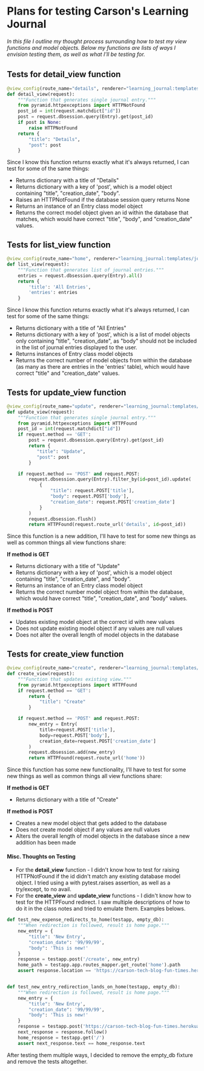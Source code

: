 # Plans for testing Carson's Learning Journal

###### In this file I outline my thought process surrounding how to test my view functions and model objects. Below my functions are lists of ways I envision testing them, as well as what I'll be testing for.

## Tests for detail_view function
```python
@view_config(route_name="details", renderer="learning_journal:templates/details.jinja2")
def detail_view(request):
    """Function that generates single journal entry."""
    from pyramid.httpexceptions import HTTPNotFound
    post_id = int(request.matchdict["id"])
    post = request.dbsession.query(Entry).get(post_id)
    if post is None:
        raise HTTPNotFound
    return {
        "title": "Details",
        "post": post
    }
```
Since I know this function returns exactly what it's always returned, I can test for some of the same things:

* Returns dictionary with a title of "Details"
* Returns dictionary with a key of 'post', which is a model object containing "title", "creation_date", "body".
* Raises an HTTPNotFound if the database session query returns None
* Returns an instance of an Entry class model object
* Returns the correct model object given an id within the database that matches, which would have correct "title", "body", and "creation_date" values.


## Tests for list_view function
```python
@view_config(route_name="home", renderer="learning_journal:templates/journal_entries.jinja2")
def list_view(request):
    """Function that generates list of journal entries."""
    entries = request.dbsession.query(Entry).all()
    return {
        'title': 'All Entries',
        'entries': entries
    }
```
Since I know this function returns exactly what it's always returned, I can test for some of the same things:

* Returns dictionary with a title of "All Entries"
* Returns dictionary with a key of 'post', which is a list of model objects only containing "title", "creation_date", as "body" should not be included in the list of journal entries displayed to the user.
* Returns instances of Entry class model objects
* Returns the correct number of model objects from within the database (as many as there are entries in the 'entries' table), which would have correct "title" and "creation_date" values.


## Tests for update_view function
```python
@view_config(route_name="update", renderer="learning_journal:templates/update.jinja2")
def update_view(request):
    """Function that generates single journal entry."""
    from pyramid.httpexceptions import HTTPFound
    post_id = int(request.matchdict["id"])
    if request.method == 'GET':
        post = request.dbsession.query(Entry).get(post_id)
        return {
           "title": "Update",
           "post": post
        }

    if request.method == 'POST' and request.POST:
        request.dbsession.query(Entry).filter_by(id=post_id).update(
            {
                "title": request.POST['title'],
                "body": request.POST['body'],
                "creation_date": request.POST['creation_date']
            }
        )
        request.dbsession.flush()
        return HTTPFound(request.route_url('details', id=post_id))
```
Since this function is a new addition, I'll have to test for some new things as well as common things all view functions share:

**If method is GET**

* Returns dictionary with a title of "Update"
* Returns dictionary with a key of 'post', which is a model object containing "title", "creation_date", and "body".
* Returns an instance of an Entry class model object
* Returns the correct number model object from within the database, which would have correct "title", "creation_date", and "body" values.

**If method is POST**

* Updates existing model object at the correct id with new values
* Does not update existing model object if any values are null values
* Does not alter the overall length of model objects in the database


## Tests for create_view function
```python
@view_config(route_name="create", renderer="learning_journal:templates/create.jinja2")
def create_view(request):
    """Function that updates existing view."""
    from pyramid.httpexceptions import HTTPFound
    if request.method == 'GET':
        return {
            "title": "Create"
        }

    if request.method == 'POST' and request.POST:
        new_entry = Entry(
            title=request.POST['title'],
            body=request.POST['body'],
            creation_date=request.POST['creation_date']
        )
        request.dbsession.add(new_entry)
        return HTTPFound(request.route_url('home'))
```
Since this function has some new functionality, I'll have to test for some new things as well as common things all view functions share:

**If method is GET**

* Returns dictionary with a title of "Create"

**If method is POST**

* Creates a new model object that gets added to the database
* Does not create model object if any values are null values
* Alters the overall length of model objects in the database since a new addition has been made


#### Misc. Thoughts on Testing

* For the **detail_view** function - I didn't know how to test for raising HTTPNotFound if the id didn't match any existing database model object. I tried using a with pytest.raises assertion, as well as a try/except, to no avail.
* For the **create_view** and **update_view** functions - I didn't know how to test for the HTTPFound redirect. I saw multiple descriptions of how to do it in the class notes and tried to emulate them. Examples belows.
```python
def test_new_expense_redirects_to_home(testapp, empty_db):
    """When redirection is followed, result is home page."""
    new_entry = {
        "title": 'New Entry',
        "creation_date": '99/99/99',
        "body": 'This is new!'
    }
    response = testapp.post('/create', new_entry)
    home_path = testapp.app.routes_mapper.get_route('home').path
    assert response.location == 'https://carson-tech-blog-fun-times.herokuapp.com/' + home_path


def test_new_entry_redirection_lands_on_home(testapp, empty_db):
    """When redirection is followed, result is home page."""
    new_entry = {
        "title": 'New Entry',
        "creation_date": '99/99/99',
        "body": 'This is new!'
    }
    response = testapp.post('https://carson-tech-blog-fun-times.herokuapp.com/create', new_entry)
    next_response = response.follow()
    home_response = testapp.get('/')
    assert next_response.text == home_response.text
```
After testing them multiple ways, I decided to remove the empty_db fixture and remove the tests altogether.
